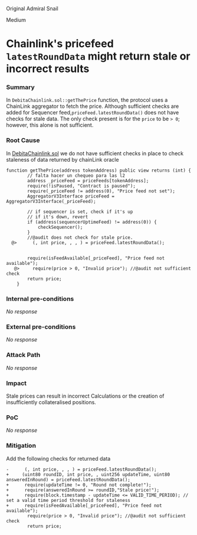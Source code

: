 Original Admiral Snail

Medium

# Chainlink's pricefeed `latestRoundData` might return stale or incorrect results

### Summary

In `DebitaChainlink.sol::getThePrice` function, the protocol uses a ChainLink aggregator to fetch the price. Although sufficient checks are added for Sequencer feed,`priceFeed.latestRoundData()` does not have checks for stale data.
The only check present is for the `price` to be `> 0`; however, this alone is not sufficient.


### Root Cause

In [DebitaChainlink.sol](https://github.com/sherlock-audit/2024-11-debita-finance-v3/blob/main/Debita-V3-Contracts/contracts/oracles/DebitaChainlink.sol#L42) we do not have sufficient checks in place to check staleness of data returned by chainLink oracle
```solidity
function getThePrice(address tokenAddress) public view returns (int) {
        // falta hacer un chequeo para las l2
        address _priceFeed = priceFeeds[tokenAddress];
        require(!isPaused, "Contract is paused");
        require(_priceFeed != address(0), "Price feed not set");
        AggregatorV3Interface priceFeed = AggregatorV3Interface(_priceFeed);

        // if sequencer is set, check if it's up
        // if it's down, revert
        if (address(sequencerUptimeFeed) != address(0)) {
            checkSequencer();
        }
        //@audit does not check for stale price. 
  @>      (, int price, , , ) = priceFeed.latestRoundData();


        require(isFeedAvailable[_priceFeed], "Price feed not available");
   @>     require(price > 0, "Invalid price"); //@audit not sufficient check
        return price;
    }
```

### Internal pre-conditions

_No response_

### External pre-conditions

_No response_

### Attack Path

_No response_

### Impact

Stale prices can result in incorrect Calculations or the creation of insufficiently collateralised positions.

### PoC

_No response_

### Mitigation

Add the following checks for returned data

```solidity
-      (, int price, , , ) = priceFeed.latestRoundData();
+     (uint80 roundID, int price, , uint256 updateTime, uint80 answeredInRound) = priceFeed.latestRoundData();
+      require(updateTime != 0, "Round not complete!");
+      require(answeredInRound >= roundID,"Stale price!");
+      require(block.timestamp - updateTime <= VALID_TIME_PERIOD); // set a valid time period threshold for staleness
+      require(isFeedAvailable[_priceFeed], "Price feed not available");
        require(price > 0, "Invalid price"); //@audit not sufficient check 
        return price;
```

